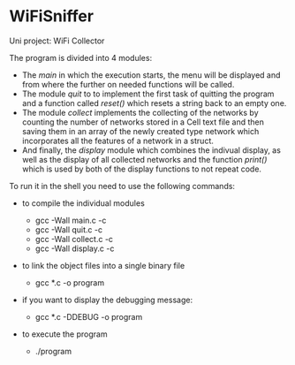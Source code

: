 # WiFiSniffer
Uni project: WiFi Collector

The program is divided into 4 modules:
* The _main_ in which the execution starts, the menu will be displayed and from where the further on needed functions will be called.
* The module _quit_ to to implement the first task of quitting the program and a function called _reset()_ which resets a string back to an empty one.
* The module _collect_ implements the collecting of the networks by counting the number of networks stored in a Cell text file and then saving them in an array of the newly created type network which incorporates all the features of a network in a struct.
* And finally, the _display_ module which combines the indivual display, as well as the display of all collected networks and the function _print()_ which is used by both of the display functions to not repeat code.

To run it in the shell you need to use the following commands:

- to compile the individual modules
  * gcc -Wall main.c -c
  * gcc -Wall quit.c -c
  * gcc -Wall collect.c -c
  * gcc -Wall display.c -c

- to link the object files into a single binary file
  * gcc *.c -o program
- if you want to display the debugging message:
  * gcc *.c -DDEBUG -o program
 
- to execute the program
  * ./program
